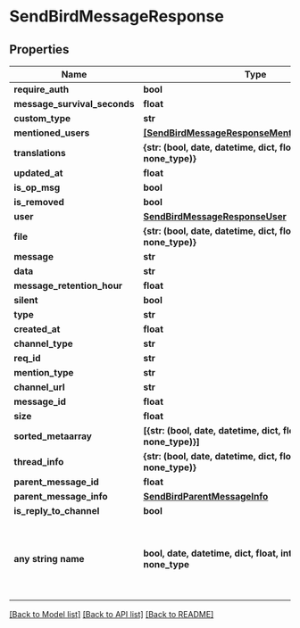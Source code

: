 # SendBirdMessageResponse


## Properties
Name | Type | Description | Notes
------------ | ------------- | ------------- | -------------
**require_auth** | **bool** |  | [optional] 
**message_survival_seconds** | **float** |  | [optional] 
**custom_type** | **str** |  | [optional] 
**mentioned_users** | [**[SendBirdMessageResponseMentionedUsersInner]**](SendBirdMessageResponseMentionedUsersInner.md) |  | [optional] 
**translations** | **{str: (bool, date, datetime, dict, float, int, list, str, none_type)}** |  | [optional] 
**updated_at** | **float** |  | [optional] 
**is_op_msg** | **bool** |  | [optional] 
**is_removed** | **bool** |  | [optional] 
**user** | [**SendBirdMessageResponseUser**](SendBirdMessageResponseUser.md) |  | [optional] 
**file** | **{str: (bool, date, datetime, dict, float, int, list, str, none_type)}** |  | [optional] 
**message** | **str** |  | [optional] 
**data** | **str** |  | [optional] 
**message_retention_hour** | **float** |  | [optional] 
**silent** | **bool** |  | [optional] 
**type** | **str** |  | [optional] 
**created_at** | **float** |  | [optional] 
**channel_type** | **str** |  | [optional] 
**req_id** | **str** |  | [optional] 
**mention_type** | **str** |  | [optional] 
**channel_url** | **str** |  | [optional] 
**message_id** | **float** |  | [optional] 
**size** | **float** |  | [optional] 
**sorted_metaarray** | **[{str: (bool, date, datetime, dict, float, int, list, str, none_type)}]** |  | [optional] 
**thread_info** | **{str: (bool, date, datetime, dict, float, int, list, str, none_type)}** |  | [optional] 
**parent_message_id** | **float** |  | [optional] 
**parent_message_info** | [**SendBirdParentMessageInfo**](SendBirdParentMessageInfo.md) |  | [optional] 
**is_reply_to_channel** | **bool** |  | [optional] 
**any string name** | **bool, date, datetime, dict, float, int, list, str, none_type** | any string name can be used but the value must be the correct type | [optional]

[[Back to Model list]](../README.md#documentation-for-models) [[Back to API list]](../README.md#documentation-for-api-endpoints) [[Back to README]](../README.md)


